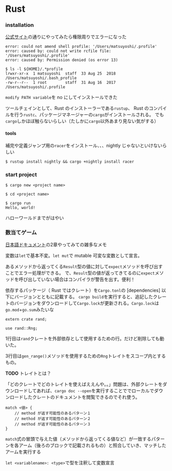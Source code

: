 # Rust

### installation

[公式サイト](https://www.rust-lang.org/tools/install)の通りにやってみたら権限周りでエラーになった

```
error: could not amend shell profile: '/Users/matsuyoshi/.profile'
error: caused by: could not write rcfile file: '/Users/matsuyoshi/.profile'
error: caused by: Permission denied (os error 13)

$ ls -l ${HOME}/.*profile
lrwxr-xr-x  1 matsuyoshi  staff  33 Aug 25  2018 /Users/matsuyoshi/.bash_profile
-rw-r--r--  1 root        staff  31 Aug 16  2017 /Users/matsuyoshi/.profile
```

`modify PATH variable`を no にしてインストールできた

ツールチェインとして、Rust のインストーラーである`rustup`、 Rust のコンパイルを行う`rustc`、パッケージマネージャーの`cargo`がインストールされる。
でも`cargo`しかほぼ触らないらしい（たしかに`cargo`以外あまり見ない気がする）

#### tools

補完や定義ジャンプ用の`racer`をインストール、、、nightly じゃないといけないらしい

```
$ rustup install nightly && cargo +nightly install racer
```


### start project

```
$ cargo new <project name>

$ cd <project name>

$ cargo run
Hello, world!
```

ハローワールドまでがはやい


### 数当てゲーム

[日本語ドキュメント](https://doc.rust-jp.rs/book/second-edition/)の2章やってみての雑多なメモ

変数は`let`で基本不変。`let mut`で mutable 可変な変数として宣言。

あるメソッドから返ってくる`Result`型の値に対して`expect`メソッドを呼び出すことでエラー処理ができる。
で、`Result`型の値が返ってきてるのに`expect`メソッドを呼び出していない場合はコンパイラが警告を出す。便利！

依存するパッケージ（ Rust ではクレート）を`Cargo.tonl`の [dependencies] 以下にバージョンとともに記載する。
`cargo build`を実行すると、追記したクレートのバージョンをダウンロードして`Cargo.lock`が更新される。`Cargo.lock`は`go.mod`+`go.sum`みたいな

```
extern crate rand;

use rand::Rng;
```

1行目は`rand`クレートを外部依存として使用するための行。だけど削除しても動いた。

3行目は`gen_range()`メソッドを使用するための`Rng`トレイトをスコープ内とするもの。

**TODO** トレイトとは？

「どのクレートでどのトレイトを使えばええんや。。」問題は、外部クレートをダウンロードしてあれば、`cargo doc --open`を実行することででローカルでダウンロードしたクレートのドキュメントを閲覧できるのでそれ使う。

```
match <値> {
    // method が返す可能性のあるパターン１
    // method が返す可能性のあるパターン２
    // method が返す可能性のあるパターン３
}
```

`match`式の冒頭で与えた値（メソッドから返ってくる値など）が一致するパターンを各アーム（後ろのブロックで記載されるもの）と照合していき、マッチしたアームを実行する

`let <variablename>: <type>`で型を注釈して変数宣言


